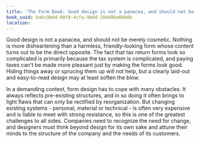 ```yaml
---
title: 'The Form Book: Good design is not a panacea, and should not be merely cosme…'
book_uuid: ba6c9bdd-00f8-4cfa-9bdd-204d8ba6bb0b
location: 
---
```


Good design is not a panacea, and should not be merely cosmetic. Nothing is
more disheartening than a harmless, friendly-looking form whose content
turns out to be the direct opposite. The fact that tax return forms look so
complicated is primarily because the tax system is complicated, and paying
taxes can't be made more pleasant just by making the forms look good.
Hiding things away or sprucing them up will not help, but a clearly
laid-out and easy-to-read design may at least soften the blow.

In a demanding context, form design has to cope with many obstacles. It
always reflects pre-existing structures, and in so doing it often brings to
light flaws that can only be rectified by reorganization. But changing
existing systems - personal, material or technical - is often very
expensive and is liable to meet with strong resistance, so this is one of
the greatest challenges to all sides. Companies need to recognize the need
for change, and designers must think beyond design for its own sake and
attune their minds to the structure of the company and the needs of its
customers.